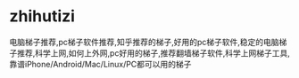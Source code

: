 # zhihutizi
电脑梯子推荐,pc梯子软件推荐,知乎推荐的梯子,好用的pc梯子软件,稳定的电脑梯子推荐,科学上网,如何上外网,pc好用的梯子,推荐翻墙梯子软件,科学上网梯子工具,靠谱iPhone/Android/Mac/Linux/PC都可以用的梯子

